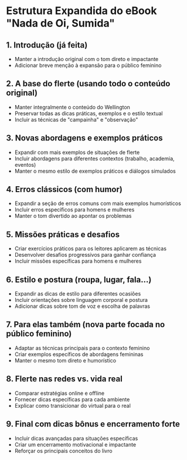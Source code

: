 # Estrutura Expandida do eBook "Nada de Oi, Sumida"

## 1. Introdução (já feita)
- Manter a introdução original com o tom direto e impactante
- Adicionar breve menção à expansão para o público feminino

## 2. A base do flerte (usando todo o conteúdo original)
- Manter integralmente o conteúdo do Wellington
- Preservar todas as dicas práticas, exemplos e o estilo textual
- Incluir as técnicas de "campainha" e "observação"

## 3. Novas abordagens e exemplos práticos
- Expandir com mais exemplos de situações de flerte
- Incluir abordagens para diferentes contextos (trabalho, academia, eventos)
- Manter o mesmo estilo de exemplos práticos e diálogos simulados

## 4. Erros clássicos (com humor)
- Expandir a seção de erros comuns com mais exemplos humorísticos
- Incluir erros específicos para homens e mulheres
- Manter o tom divertido ao apontar os problemas

## 5. Missões práticas e desafios
- Criar exercícios práticos para os leitores aplicarem as técnicas
- Desenvolver desafios progressivos para ganhar confiança
- Incluir missões específicas para homens e mulheres

## 6. Estilo e postura (roupa, lugar, fala...)
- Expandir as dicas de estilo para diferentes ocasiões
- Incluir orientações sobre linguagem corporal e postura
- Adicionar dicas sobre tom de voz e escolha de palavras

## 7. Para elas também (nova parte focada no público feminino)
- Adaptar as técnicas principais para o contexto feminino
- Criar exemplos específicos de abordagens femininas
- Manter o mesmo tom direto e humorístico

## 8. Flerte nas redes vs. vida real
- Comparar estratégias online e offline
- Fornecer dicas específicas para cada ambiente
- Explicar como transicionar do virtual para o real

## 9. Final com dicas bônus e encerramento forte
- Incluir dicas avançadas para situações específicas
- Criar um encerramento motivacional e impactante
- Reforçar os principais conceitos do livro
